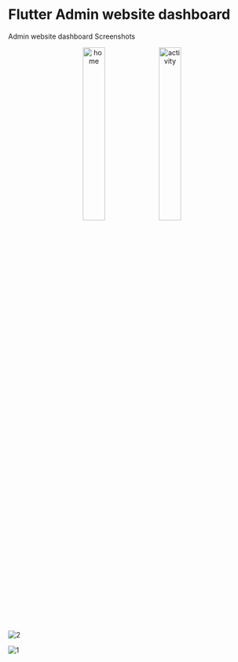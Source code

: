 # Flutter Admin website dashboard


Admin website dashboard Screenshots

<p align="center">
  <img src="[https://github.com/user-attachments/assets/8919a049-5376-4203-91df-69ffe814f34e](https://github.com/user-attachments/assets/99016bc4-e4eb-4456-a210-82f8cd777a32)" alt="home" width="30%" />
  <img src="[https://github.com/user-attachments/assets/19dba818-0917-47a3-a76d-5c5b1f57fe52](https://github.com/user-attachments/assets/8940f0b0-a4de-4564-b973-90b98a693cc7)" alt="activity" width="30%" />
</p>

 


 
![2](https://github.com/user-attachments/assets/7ea48a63-8628-4519-af74-084224e52d19)

![1](https://github.com/user-attachments/assets/86b249ae-fe4a-43aa-98e6-af80ca31b750)
